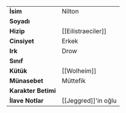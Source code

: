 |  |  |  
|---|---|  
| **İsim** | Nilton|  
| **Soyadı** | |  
| **Hizip** | [[Eilistraeciler]]|  
| **Cinsiyet** | Erkek|  
| **Irk** | Drow|  
| **Sınıf** | |  
| **Kütük** | [[Wolheim]]|  
| **Münasebet** | Müttefik|  
| **Karakter Betimi** | |  
| **İlave Notlar** | [[Jeggred]]'in oğlu|  
